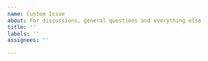 ```yaml
---
name: Custom Issue
about: For discussions, general questions and everything else
title: ''
labels: ''
assignees: ''

---
```



